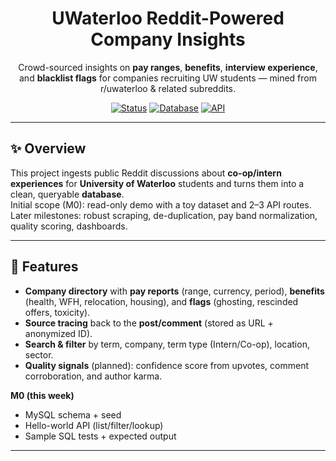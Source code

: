 <h1 align="center">UWaterloo Reddit-Powered Company Insights</h1>

<p align="center">
  Crowd-sourced insights on <b>pay ranges</b>, <b>benefits</b>, <b>interview experience</b>, and <b>blacklist flags</b> for companies recruiting UW students — mined from r/uwaterloo & related subreddits.
</p>

<p align="center">
  <a href="#"><img alt="Status" src="https://img.shields.io/badge/status-M0_ready-4CAF50.svg"></a>
  <a href="#"><img alt="Database" src="https://img.shields.io/badge/db-MySQL_8+-blue.svg"></a>
  <a href="#"><img alt="API" src="https://img.shields.io/badge/api-Flask-ff6f61.svg"></a>
</p>

---

## ✨ Overview
This project ingests public Reddit discussions about **co-op/intern experiences** for **University of Waterloo** students and turns them into a clean, queryable **database**.  
Initial scope (M0): read-only demo with a toy dataset and 2–3 API routes.  
Later milestones: robust scraping, de-duplication, pay band normalization, quality scoring, dashboards.

---

## 🚀 Features
- **Company directory** with **pay reports** (range, currency, period), **benefits** (health, WFH, relocation, housing), and **flags** (ghosting, rescinded offers, toxicity).
- **Source tracing** back to the **post/comment** (stored as URL + anonymized ID).
- **Search & filter** by term, company, term type (Intern/Co-op), location, sector.
- **Quality signals** (planned): confidence score from upvotes, comment corroboration, and author karma.

**M0 (this week)**  
- MySQL schema + seed  
- Hello-world API (list/filter/lookup)  
- Sample SQL tests + expected output

---
